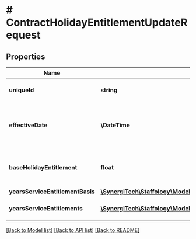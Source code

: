 # # ContractHolidayEntitlementUpdateRequest

## Properties

Name | Type | Description | Notes
------------ | ------------- | ------------- | -------------
**uniqueId** | **string** | Unique identifier for the PaySpine Holiday Entitlement. | [optional]
**effectiveDate** | **\DateTime** | PaySpine Holiday Entitlement Effective Date  If UseSpineHolidayRules is true then this field is required | [optional]
**baseHolidayEntitlement** | **float** | PaySpine Base Holiday Entitlement  If UseSpineHolidayRules is true then this field is required | [optional]
**yearsServiceEntitlementBasis** | [**\SynergiTech\Staffology\Model\PaySpineYearsServiceEntitlementBasis**](PaySpineYearsServiceEntitlementBasis.md) |  | [optional]
**yearsServiceEntitlements** | [**\SynergiTech\Staffology\Model\ContractYearsServiceEntitlementUpdateRequest[]**](ContractYearsServiceEntitlementUpdateRequest.md) | Holiday Entitlement Years Service Entitlements | [optional]

[[Back to Model list]](../../README.md#models) [[Back to API list]](../../README.md#endpoints) [[Back to README]](../../README.md)
